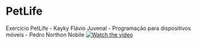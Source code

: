 # PetLife
 Exercício PetLife - Kayky Flávio Juvenal - Programação para dispositivos móveis - Pedro Northon Nobile
[![Watch the video](https://img.youtube.com/vi/ZCbk1J9pKaw/maxresdefault.jpg)](https://youtu.be/ZCbk1J9pKaw)
